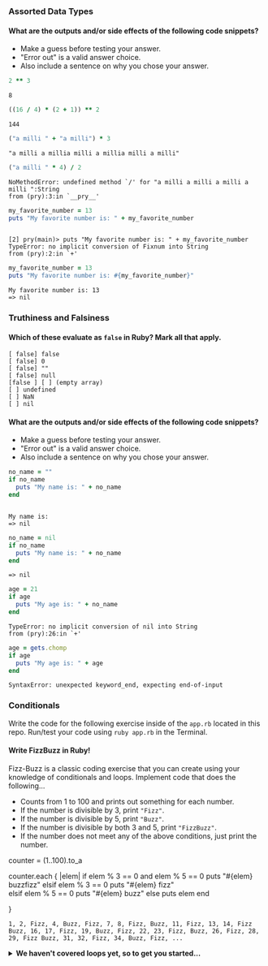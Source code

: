 ### Assorted Data Types

#### What are the outputs and/or side effects of the following code snippets?

* Make a guess before testing your answer.
* "Error out" is a valid answer choice.
* Also include a sentence on why you chose your answer.

```rb
2 ** 3
```
```text
8
```

```rb
((16 / 4) * (2 + 1)) ** 2
```
```text
144
```

```rb
("a milli " + "a milli") * 3
```
```text
"a milli a millia milli a millia milli a milli"
```

```rb
("a milli " * 4) / 2
```
```text
NoMethodError: undefined method `/' for "a milli a milli a milli a milli ":String
from (pry):3:in `__pry__'
```

```rb
my_favorite_number = 13
puts "My favorite number is: " + my_favorite_number
```
```text

[2] pry(main)> puts "My favorite number is: " + my_favorite_number
TypeError: no implicit conversion of Fixnum into String
from (pry):2:in `+'

```

```rb
my_favorite_number = 13
puts "My favorite number is: #{my_favorite_number}"
```
```text
My favorite number is: 13
=> nil

```

### Truthiness and Falsiness

#### Which of these evaluate as `false` in Ruby? Mark all that apply.

```text
[ false] false
[ false] 0
[ false] ""
[ false] null
[false ] [ ] (empty array)
[ ] undefined
[ ] NaN
[ ] nil
```

#### What are the outputs and/or side effects of the following code snippets?

* Make a guess before testing your answer.
* "Error out" is a valid answer choice.
* Also include a sentence on why you chose your answer.

```rb
no_name = ""
if no_name
  puts "My name is: " + no_name
end
```
```text

My name is: 
=> nil

```

```rb
no_name = nil
if no_name
  puts "My name is: " + no_name
end
```
```text
=> nil
```

```rb
age = 21
if age
  puts "My age is: " + no_name
end
```
```text
TypeError: no implicit conversion of nil into String
from (pry):26:in `+'

```

```rb
age = gets.chomp
if age
  puts "My age is: " + age
end
```
```text
SyntaxError: unexpected keyword_end, expecting end-of-input
```

### Conditionals

Write the code for the following exercise inside of the `app.rb` located in this repo. Run/test your code using `ruby app.rb` in the Terminal.

#### Write FizzBuzz in Ruby!

Fizz-Buzz is a classic coding exercise that you can create using your knowledge of conditionals and loops. Implement code that does the following...

* Counts from 1 to 100 and prints out something for each number.
* If the number is divisible by 3, print `"Fizz"`.
* If the number is divisible by 5, print `"Buzz"`.
* If the number is divisible by both 3 and 5, print `"FizzBuzz"`.
* If the number does not meet any of the above conditions, just print the number.

counter = (1..100).to_a

counter.each { |elem| 
if elem % 3 == 0 and  elem % 5 == 0
 puts "#{elem} buzzfizz" 
elsif elem % 3 == 0 
puts "#{elem} fizz"  
elsif  elem % 5 == 0 
puts "#{elem} buzz" 
else
puts elem 
end                    

}

```
1, 2, Fizz, 4, Buzz, Fizz, 7, 8, Fizz, Buzz, 11, Fizz, 13, 14, Fizz Buzz, 16, 17, Fizz, 19, Buzz, Fizz, 22, 23, Fizz, Buzz, 26, Fizz, 28, 29, Fizz Buzz, 31, 32, Fizz, 34, Buzz, Fizz, ...
```

<details>
  <summary><strong>We haven't covered loops yet, so to get you started...</strong></summary>

  ```rb
  i = 1
  while i <= 100
    # Your code goes in here.
  end
  ```

</details>
